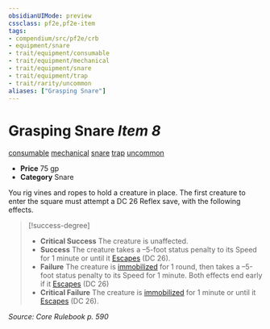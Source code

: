 ```yaml
---
obsidianUIMode: preview
cssclass: pf2e,pf2e-item
tags:
- compendium/src/pf2e/crb
- equipment/snare
- trait/equipment/consumable
- trait/equipment/mechanical
- trait/equipment/snare
- trait/equipment/trap
- trait/rarity/uncommon
aliases: ["Grasping Snare"]
---
```

# Grasping Snare *Item 8*  
[consumable](consumable.md)  [mechanical](mechanical.md)  [snare](snare.md)  [trap](trap.md)  [uncommon](uncommon.md)  

- **Price** 75 gp
- **Category** Snare

You rig vines and ropes to hold a creature in place. The first creature to enter the square must attempt a DC 26 Reflex save, with the following effects.

> [!success-degree] 
> - **Critical Success** The creature is unaffected.
> - **Success** The creature takes a –5-foot status penalty to its Speed for 1 minute or until it [Escapes](escape.md) (DC 26).
> - **Failure** The creature is [immobilized](conditions.md#Immobilized) for 1 round, then takes a –5-foot status penalty to its Speed for 1 minute. Both effects end early if it [Escapes](escape.md) (DC 26)
> - **Critical Failure** The creature is [immobilized](conditions.md#Immobilized) for 1 minute or until it [Escapes](escape.md) (DC 26).

*Source: Core Rulebook p. 590*